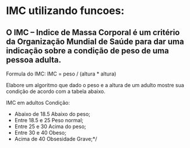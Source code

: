 # IMC utilizando funcoes:
## O IMC – Indice de Massa Corporal é um critério da Organização Mundial de Saúde para dar uma indicação sobre a condição de peso de uma pessoa adulta. 

 Formula do IMC:
 IMC = peso / (altura * altura)

 Elabore um algoritmo que dado o peso e a altura de um adulto mostre sua condição de acordo com a tabela abaixo.

 IMC em adultos Condição:
 - Abaixo de 18.5 Abaixo do peso;
 - Entre 18.5 e 25 Peso normal;
 - Entre 25 e 30 Acima do peso;
 - Entre 30 e 40 Obeso;
 - Acima de 40 Obsesidade Grave;*/  
